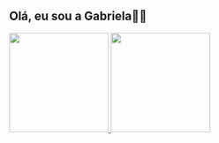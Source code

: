 ## Olá, eu sou a Gabriela💜🍣

<div>
  <a href="https://beacons.ai/gabsbarbosam">
  <img height="180em" src="https://github-readme-stats.vercel.app/api?username=gabsbarbosam&show_icons=true&theme=dracula&include_all_commits=true&count_private=true"/>
  <img height="180em" src="https://github-readme-stats.vercel.app/api/top-langs/?username=gabsbarbosam&layout=compact&langs_count=16&theme=dracula"/>
</div>
  

  
